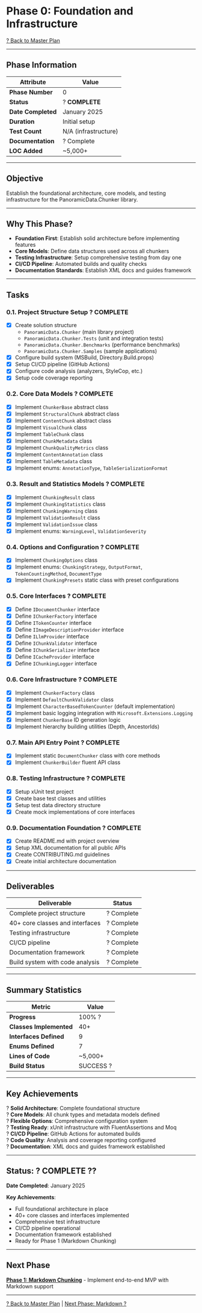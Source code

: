 # Phase 0: Foundation and Infrastructure

[? Back to Master Plan](../MasterPlan.md)

---

## Phase Information

| Attribute | Value |
|-----------|-------|
| **Phase Number** | 0 |
| **Status** | ? **COMPLETE** |
| **Date Completed** | January 2025 |
| **Duration** | Initial setup |
| **Test Count** | N/A (infrastructure) |
| **Documentation** | ? Complete |
| **LOC Added** | ~5,000+ |

---

## Objective

Establish the foundational architecture, core models, and testing infrastructure for the PanoramicData.Chunker library.

---

## Why This Phase?

- **Foundation First**: Establish solid architecture before implementing features
- **Core Models**: Define data structures used across all chunkers
- **Testing Infrastructure**: Setup comprehensive testing from day one
- **CI/CD Pipeline**: Automated builds and quality checks
- **Documentation Standards**: Establish XML docs and guides framework

---

## Tasks

### 0.1. Project Structure Setup ? COMPLETE

- [x] Create solution structure
  - `PanoramicData.Chunker` (main library project)
  - `PanoramicData.Chunker.Tests` (unit and integration tests)
  - `PanoramicData.Chunker.Benchmarks` (performance benchmarks)
  - `PanoramicData.Chunker.Samples` (sample applications)
- [x] Configure build system (MSBuild, Directory.Build.props)
- [x] Setup CI/CD pipeline (GitHub Actions)
- [x] Configure code analysis (analyzers, StyleCop, etc.)
- [x] Setup code coverage reporting

### 0.2. Core Data Models ? COMPLETE

- [x] Implement `ChunkerBase` abstract class
- [x] Implement `StructuralChunk` abstract class
- [x] Implement `ContentChunk` abstract class
- [x] Implement `VisualChunk` class
- [x] Implement `TableChunk` class
- [x] Implement `ChunkMetadata` class
- [x] Implement `ChunkQualityMetrics` class
- [x] Implement `ContentAnnotation` class
- [x] Implement `TableMetadata` class
- [x] Implement enums: `AnnotationType`, `TableSerializationFormat`

### 0.3. Result and Statistics Models ? COMPLETE

- [x] Implement `ChunkingResult` class
- [x] Implement `ChunkingStatistics` class
- [x] Implement `ChunkingWarning` class
- [x] Implement `ValidationResult` class
- [x] Implement `ValidationIssue` class
- [x] Implement enums: `WarningLevel`, `ValidationSeverity`

### 0.4. Options and Configuration ? COMPLETE

- [x] Implement `ChunkingOptions` class
- [x] Implement enums: `ChunkingStrategy`, `OutputFormat`, `TokenCountingMethod`, `DocumentType`
- [x] Implement `ChunkingPresets` static class with preset configurations

### 0.5. Core Interfaces ? COMPLETE

- [x] Define `IDocumentChunker` interface
- [x] Define `IChunkerFactory` interface
- [x] Define `ITokenCounter` interface
- [x] Define `IImageDescriptionProvider` interface
- [x] Define `ILlmProvider` interface
- [x] Define `IChunkValidator` interface
- [x] Define `IChunkSerializer` interface
- [x] Define `ICacheProvider` interface
- [x] Define `IChunkingLogger` interface

### 0.6. Core Infrastructure ? COMPLETE

- [x] Implement `ChunkerFactory` class
- [x] Implement `DefaultChunkValidator` class
- [x] Implement `CharacterBasedTokenCounter` (default implementation)
- [x] Implement basic logging integration with `Microsoft.Extensions.Logging`
- [x] Implement `ChunkerBase` ID generation logic
- [x] Implement hierarchy building utilities (Depth, AncestorIds)

### 0.7. Main API Entry Point ? COMPLETE

- [x] Implement static `DocumentChunker` class with core methods
- [x] Implement `ChunkerBuilder` fluent API class

### 0.8. Testing Infrastructure ? COMPLETE

- [x] Setup xUnit test project
- [x] Create base test classes and utilities
- [x] Setup test data directory structure
- [x] Create mock implementations of core interfaces

### 0.9. Documentation Foundation ? COMPLETE

- [x] Create README.md with project overview
- [x] Setup XML documentation for all public APIs
- [x] Create CONTRIBUTING.md guidelines
- [x] Create initial architecture documentation

---

## Deliverables

| Deliverable | Status |
|-------------|--------|
| Complete project structure | ? Complete |
| 40+ core classes and interfaces | ? Complete |
| Testing infrastructure | ? Complete |
| CI/CD pipeline | ? Complete |
| Documentation framework | ? Complete |
| Build system with code analysis | ? Complete |

---

## Summary Statistics

| Metric | Value |
|--------|-------|
| **Progress** | 100% ? |
| **Classes Implemented** | 40+ |
| **Interfaces Defined** | 9 |
| **Enums Defined** | 7 |
| **Lines of Code** | ~5,000+ |
| **Build Status** | SUCCESS ? |

---

## Key Achievements

? **Solid Architecture**: Complete foundational structure  
? **Core Models**: All chunk types and metadata models defined  
? **Flexible Options**: Comprehensive configuration system  
? **Testing Ready**: xUnit infrastructure with FluentAssertions and Moq  
? **CI/CD Pipeline**: GitHub Actions for automated builds  
? **Code Quality**: Analysis and coverage reporting configured  
? **Documentation**: XML docs and guides framework established  

---

## Status: **? COMPLETE** ??

**Date Completed**: January 2025  

**Key Achievements**:
- Full foundational architecture in place
- 40+ core classes and interfaces implemented
- Comprehensive test infrastructure
- CI/CD pipeline operational
- Documentation framework established
- Ready for Phase 1 (Markdown Chunking)

---

## Next Phase

**[Phase 1: Markdown Chunking](Phase-01.md)** - Implement end-to-end MVP with Markdown support

---

[? Back to Master Plan](../MasterPlan.md) | [Next Phase: Markdown ?](Phase-01.md)
